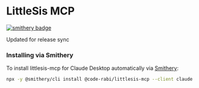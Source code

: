 # LittleSis MCP

[![smithery badge](https://smithery.ai/badge/@code-rabi/littlesis-mcp)](https://smithery.ai/server/@code-rabi/littlesis-mcp)

Updated for release sync

### Installing via Smithery

To install littlesis-mcp for Claude Desktop automatically via [Smithery](https://smithery.ai/server/@code-rabi/littlesis-mcp):

```bash
npx -y @smithery/cli install @code-rabi/littlesis-mcp --client claude
```
